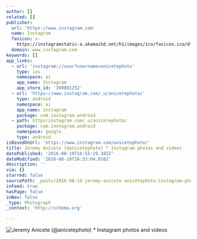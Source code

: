 ```yaml
---
author: []
related: []
publisher:
  url: 'https://www.instagram.com'
  name: Instagram
  favicon: >-
    https://instagramstatic-a.akamaihd.net/h1/images/ico/favicon.ico/dfa85bb1fd63.ico
  domain: www.instagram.com
keywords: []
app_links:
  - url: 'instagram://user?username=anicetephoto'
    type: ios
    namespace: ai
    app_name: Instagram
    app_store_id: '389801252'
  - url: 'https://www.instagram.com/_u/anicetephoto/'
    type: android
    namespace: ai
    app_name: Instagram
    package: com.instagram.android
  - path: https/instagram.com/_u/anicetephoto/
    package: com.instagram.android
    namespace: google
    type: android
isBasedOnUrl: 'https://www.instagram.com/anicetephoto/'
title: Jeremy Anicete (@anicetephoto) * Instagram photos and videos
datePublished: '2016-08-19T16:55:29.383Z'
dateModified: '2016-08-19T16:53:04.016Z'
description: ''
via: {}
starred: false
sourcePath: _posts/2016-08-19-jeremy-anicete-anicetephoto-instagram-photos-and-videos.md
inFeed: true
hasPage: false
inNav: false
_type: Photograph
_context: 'http://schema.org'

---
```

![Jeremy Anicete (@anicetephoto) * Instagram photos and videos](https://scontent.cdninstagram.com/t51.2885-19/s150x150/11326123_1663645803850911_1929268258_a.jpg)